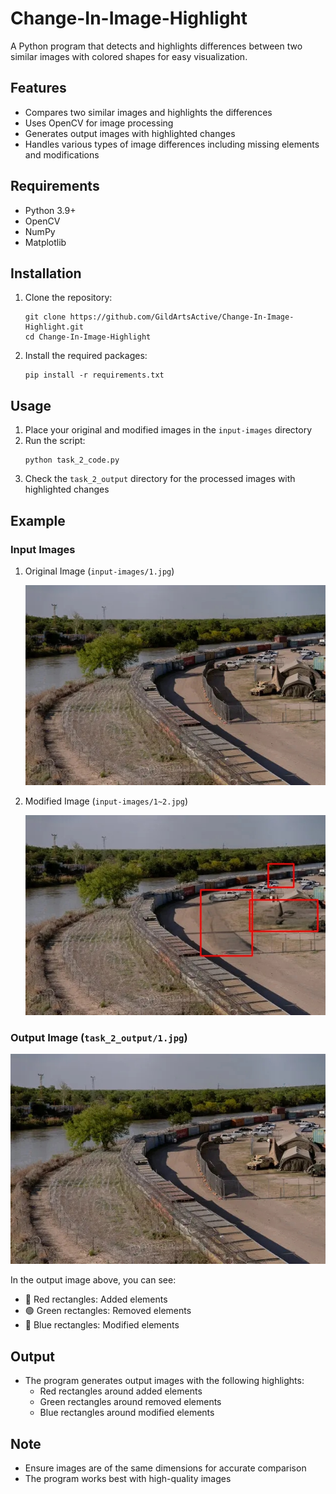 # Change-In-Image-Highlight

A Python program that detects and highlights differences between two similar images with colored shapes for easy visualization.

## Features
- Compares two similar images and highlights the differences
- Uses OpenCV for image processing
- Generates output images with highlighted changes
- Handles various types of image differences including missing elements and modifications

## Requirements
- Python 3.9+
- OpenCV
- NumPy
- Matplotlib

## Installation
1. Clone the repository:
   ```
   git clone https://github.com/GildArtsActive/Change-In-Image-Highlight.git
   cd Change-In-Image-Highlight
   ```

2. Install the required packages:
   ```
   pip install -r requirements.txt
   ```

## Usage
1. Place your original and modified images in the `input-images` directory
2. Run the script:
   ```
   python task_2_code.py
   ```
3. Check the `task_2_output` directory for the processed images with highlighted changes

## Example

### Input Images
1. Original Image (`input-images/1.jpg`)
   
   ![Original Image](1.jpg)

2. Modified Image (`input-images/1~2.jpg`)
   
   ![Modified Image](1~2.jpg)

### Output Image (`task_2_output/1.jpg`)

![Output with Highlighted Changes](1.jpg)

In the output image above, you can see:
- 🔴 Red rectangles: Added elements
- 🟢 Green rectangles: Removed elements
- 🔵 Blue rectangles: Modified elements

## Output
- The program generates output images with the following highlights:
  - Red rectangles around added elements
  - Green rectangles around removed elements
  - Blue rectangles around modified elements

## Note
- Ensure images are of the same dimensions for accurate comparison
- The program works best with high-quality images


